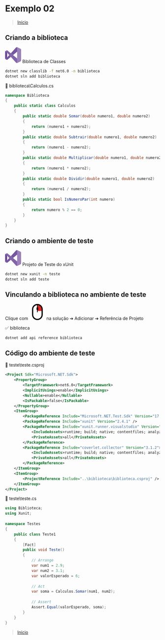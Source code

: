 # Exemplo 02

> [Início](./README.md)

## Criando a biblioteca

![](https://raw.githubusercontent.com/Clemilton10/icons/409d6f8e4996b306276f8c31332e2574ce7b019e/vs.svg) Biblioteca de Classes

```sh
dotnet new classlib -f net6.0 -n biblioteca
dotnet sln add biblioteca
```

📝 biblioteca\Calculos.cs

```csharp
namespace Biblioteca
{
	public static class Calculos
	{
		public static double Somar(double numero1, double numero2)
		{
			return (numero1 + numero2);
		}
		public static double Subtrair(double numero1, double numero2)
		{
			return (numero1 - numero2);
		}
		public static double Multiplicar(double numero1, double numero2)
		{
			return (numero1 * numero2);
		}
		public static double Dividir(double numero1, double numero2)
		{
			return (numero1 / numero2);
		}
		public static bool IsNumeroPar(int numero)
		{
			return numero % 2 == 0;
		}
	}
}
```

## Criando o ambiente de teste

![](https://raw.githubusercontent.com/Clemilton10/icons/409d6f8e4996b306276f8c31332e2574ce7b019e/vs.svg) Projeto de Teste do xUnit

```sh
dotnet new xunit -n teste
dotnet sln add teste
```

## Vinculando a biblioteca no ambiente de teste

Clique com ![](https://raw.githubusercontent.com/Clemilton10/icons/409d6f8e4996b306276f8c31332e2574ce7b019e/bt_right.svg) na solução ➔ Adicionar ➔ Referência de Projeto

✅ biblioteca

```sh
dotnet add api reference biblioteca
```

## Código do ambiente de teste

📝 teste\teste.csproj

```xml
<Project Sdk="Microsoft.NET.Sdk">
	<PropertyGroup>
		<TargetFramework>net6.0</TargetFramework>
		<ImplicitUsings>enable</ImplicitUsings>
		<Nullable>enable</Nullable>
		<IsPackable>false</IsPackable>
	</PropertyGroup>
	<ItemGroup>
		<PackageReference Include="Microsoft.NET.Test.Sdk" Version="17.1.0" />
		<PackageReference Include="xunit" Version="2.4.1" />
		<PackageReference Include="xunit.runner.visualstudio" Version="2.4.3">
			<IncludeAssets>runtime; build; native; contentfiles; analyzers; buildtransitive</IncludeAssets>
			<PrivateAssets>all</PrivateAssets>
		</PackageReference>
		<PackageReference Include="coverlet.collector" Version="3.1.2">
			<IncludeAssets>runtime; build; native; contentfiles; analyzers; buildtransitive</IncludeAssets>
			<PrivateAssets>all</PrivateAssets>
		</PackageReference>
	</ItemGroup>
	<ItemGroup>
		<ProjectReference Include="..\biblioteca\biblioteca.csproj" />
	</ItemGroup>
</Project>
```

📝 teste\teste.cs

```csharp
using Biblioteca;
using Xunit;

namespace Testes
{
	public class Teste1
	{
		[Fact]
		public void Teste()
		{
			// Arrange
			var num1 = 2.9;
			var num2 = 3.1;
			var valorEsperado = 6;

			// Act
			var soma = Calculos.Somar(num1, num2);

			// Assert
			Assert.Equal(valorEsperado, soma);
		}
	}
}
```

> [Início](./README.md)

